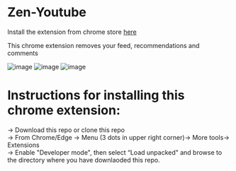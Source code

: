 # Zen-Youtube

Install the extension from chrome store [here](https://chrome.google.com/webstore/detail/zen-youtube-distraction-f/ibcpcdiajmfmkieocebkoiofgdbbecel)

This chrome extension removes your feed, recommendations and comments

![image](https://user-images.githubusercontent.com/7014475/137627846-e09e1220-0e34-4c8b-891e-c3a64ed0e029.png)
![image](https://user-images.githubusercontent.com/7014475/137627758-11a65065-87f0-407c-a8d6-16c144196788.png)
![image](https://user-images.githubusercontent.com/7014475/137627764-ac969f62-d94b-4729-ab6d-ad09fcced664.png)


# Instructions for installing this chrome extension:

-> Download this repo or clone this repo<br />
-> From Chrome/Edge -> Menu (3 dots in upper right corner)-> More tools-> Extensions<br />
-> Enable "Developer mode", then select “Load unpacked" and browse to the directory where you have downlaoded this repo.<br />
